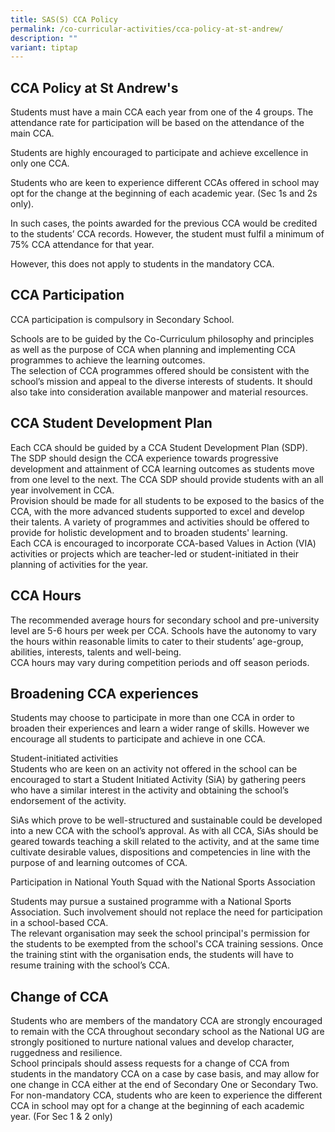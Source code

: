 ```yaml
---
title: SAS(S) CCA Policy
permalink: /co-curricular-activities/cca-policy-at-st-andrew/
description: ""
variant: tiptap
---
```

<h2>CCA Policy at St Andrew's</h2>
<p>Students must have a main CCA each year from one of the 4 groups.&nbsp;The
attendance rate for participation will be based on the attendance of the
main CCA.</p>
<p>Students are highly encouraged to participate and achieve excellence in
only one CCA.</p>
<p>Students who are keen to experience different CCAs offered in school may
opt for the change at the beginning of each academic year. (Sec 1s and
2s only).</p>
<p>In such cases, the points awarded for the previous CCA would be credited
to the students’ CCA records. However, the student must fulfil a minimum
of 75% CCA attendance for that year.</p>
<p>However, this does not apply to students in the mandatory CCA.</p>
<h2>CCA Participation</h2>
<p>CCA participation is compulsory in Secondary School.</p>
<p>Schools are to be guided by the Co-Curriculum philosophy and principles
as well as the purpose of CCA when planning and implementing CCA programmes
to achieve the learning outcomes.&nbsp;
<br>The selection of CCA programmes offered should be consistent with the
school’s mission and appeal to the diverse interests of students. It should
also take into consideration available manpower and material resources.</p>
<h2>CCA Student Development Plan</h2>
<p>Each CCA should be guided by a CCA Student Development Plan (SDP). The
SDP should design the CCA experience towards progressive development and
attainment of CCA learning outcomes as students move from one level to
the next. The CCA SDP should provide students with an all year involvement
in CCA.&nbsp;
<br>Provision should be made for all students to be exposed to the basics
of the CCA, with the more advanced students supported to excel and develop
their talents. A variety of programmes and activities should be offered
to provide for holistic development and to broaden students' learning.&nbsp;
<br>Each CCA is encouraged to incorporate CCA-based Values in Action (VIA)
activities or projects which are teacher-led or student-initiated in their
planning of activities for the year.</p>
<h2>CCA Hours</h2>
<p>The recommended average hours for secondary school and pre-university
level are 5-6 hours per week per CCA. Schools have the autonomy to vary
the hours within reasonable limits to cater to their students’ age-group,
abilities, interests, talents and well-being.&nbsp;
<br>CCA hours may vary during competition periods and off season periods.</p>
<h2>Broadening CCA experiences</h2>
<p>Students may choose to participate in more than one CCA in order to broaden
their experiences and learn a wider range of skills. However we encourage
all students to participate and achieve in one CCA.</p>
<p>Student-initiated activities
<br>Students who are keen on an activity not offered in the school can be
encouraged to start a Student Initiated Activity (SiA) by gathering peers
who have a similar interest in the activity and obtaining the school’s
endorsement of the activity.</p>
<p>SiAs which prove to be well-structured and sustainable could be developed
into a new CCA with the school’s approval. As with all CCA, SiAs should
be geared towards teaching a skill related to the activity, and at the
same time cultivate desirable values, dispositions and competencies in
line with the purpose of and learning outcomes of CCA.</p>
<p>Participation in National Youth Squad with the National Sports Association</p>
<p>Students may pursue a sustained programme with a National Sports Association.
Such involvement should not replace the need for participation in a school-based
CCA.&nbsp;
<br>The relevant organisation may seek the school principal's permission for
the students to be exempted from the school's CCA training sessions. Once
the training stint with the organisation ends, the students will have to
resume training with the school’s CCA.</p>
<h2>Change of CCA</h2>
<p>Students who are members of the mandatory CCA are strongly encouraged
to remain with the CCA throughout secondary school as the National UG are
strongly positioned to nurture national values and develop character, ruggedness
and resilience.&nbsp;
<br>School principals should assess requests for a change of CCA from students
in the mandatory CCA on a case by case basis, and may allow for one change
in CCA either at the end of Secondary One or Secondary Two.&nbsp;
<br>For non-mandatory CCA, students who are keen to experience the different
CCA in school may opt for a change at the beginning of each academic year.
(For Sec 1 &amp; 2 only)</p>